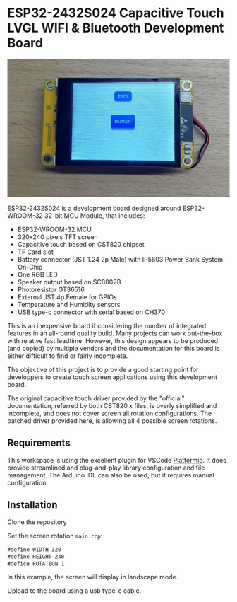 # ESP32-2432S024  Capacitive Touch LVGL WIFI & Bluetooth Development Board

![ESP32-2432S024-Board](img/board_front.jpg "ESP32-2432S024 Board front" ) 

ESP32-2432S024 is a development board designed around ESP32-WROOM-32 32-bit MCU Module, that includes:

- ESP32-WROOM-32 MCU
- 320x240 pixels TFT screen
- Capacitive touch based on CST820 chipset
- TF Card slot
- Battery connector (JST 1.24 2p Male) with IP5603 Power Bank System-On-Chip
- One RGB LED
- Speaker output based on SC8002B
- Photoresistor GT36516
- External JST 4p Female for GPIOs
- Temperature and Humidity sensors
- USB type-c connector with serial based on CH370

This is an inexpensive board if considering the number of integrated features in an all-round quality build. Many projects can work out-the-box with relative fast leadtime. However, this design appears to be produced (and copied) by multiple vendors and the documentation for this board is either difficult to find or fairly incomplete. 

The objective of this project is to provide a good starting point for developpers to create touch screen applications using this development board.

The original capacitive touch driver provided by the "official" documentation, referred by both CST820.x files, is overly simplified and incomplete, and does not cover screen all rotation configurations. The patched driver provided here, is allowing all 4 possible screen rotations.

## Requirements

This workspace is using the excellent plugin for VSCode [Platformio](https://platformio.org). It does provide streamlined and plug-and-play library configuration and file management. The Arduino IDE can also be used, but it requires manual configuration.

## Installation

Clone the repository

Set the screen rotation ``main.ccp``:
```
#define WIDTH 320 
#define HEIGHT 240
#defice ROTATION 1
```
In this example, the screen will display in landscape mode.

Upload to the board using a usb type-c cable. 
